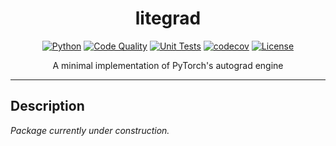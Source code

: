 <div align="center">

# litegrad
[![Python](https://img.shields.io/badge/Python-3776ab?logo=python&logoColor=white)](https://www.python.org/)
[![Code Quality](https://github.com/miguelbper/litegrad/actions/workflows/code-quality.yaml/badge.svg)](https://github.com/miguelbper/litegrad/actions/workflows/code-quality.yaml)
[![Unit Tests](https://github.com/miguelbper/litegrad/actions/workflows/tests.yaml/badge.svg)](https://github.com/miguelbper/litegrad/actions/workflows/tests.yaml)
[![codecov](https://codecov.io/gh/miguelbper/litegrad/graph/badge.svg)](https://codecov.io/gh/miguelbper/litegrad)
[![License](https://img.shields.io/badge/License-MIT-green.svg?labelColor=gray)](LICENSE)

A minimal implementation of PyTorch's autograd engine

</div>

---

## Description

*Package currently under construction.*
